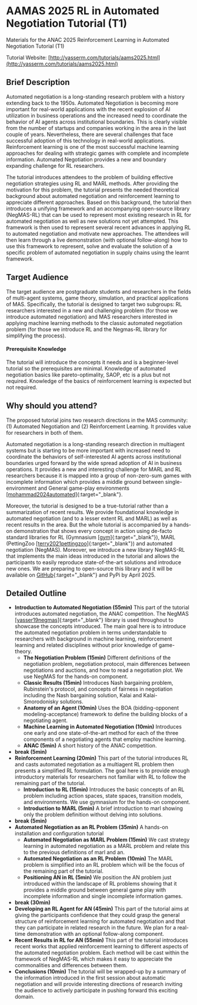 # AAMAS 2025 RL in Automated Negotiation Tutorial (T1)
Materials for the ANAC 2025 Reinforcement Learning in Automated Negotiation Tutorial (T1)

Tutorial Website: [http://yasserm.com/tutorials/aams2025.html](http://yasserm.com/tutorials/aams2025.html)

## Brief Description

Automated negotiation is a long-standing research problem with a history
extending back to the 1950s. Automated Negotiation is becoming more important
for real-world applications with the recent explosion of AI utilization in
business operations and the increased need to coordinate the behavior of AI
agents across institutional boundaries. This is clearly visible from the number
of startups and companies working in the area in the last couple of years.
Nevertheless, there are several challenges that face successful adoption of
this technology in real-world applications. Reinforcement learning is one of
the most successful machine learning approaches for dealing with strategic
games with complete and incomplete information. Automated Negotiation provides
a new and boundary expanding challenge for RL researchers.

The tutorial introduces attendees to the problem of building effective
negotiation strategies using RL and MARL methods. After providing the
motivation for this problem, the tutorial presents the needed theoretical
background about automated negotiation and reinforcement learning to appreciate
different approaches. Based on this background, the tutorial then introduces a
unifying framework and an accompanying open-source library (NegMAS-RL) that can
be used to represent most existing research in RL for automated negotiation as
well as new solutions not yet attempted. This framework is then used to
represent several recent advances in applying RL to automated negotiation and
motivate new approaches. The attendees will then learn through a live
demonstration (with optional follow-along) how to use this framework to
represent, solve and evaluate the solution of a specific problem of automated
negotiation in supply chains using the learnt framework.

## Target Audience

The target audience are postgraduate students and researchers in the fields of
multi-agent systems, game theory, simulation, and practical applications of
MAS. Specifically, the tutorial is designed to target two subgroups: RL
researchers interested in a new and challenging problem (for those we introduce
automated negotiation) and MAS researchers interested in applying machine
learning methods to the classic automated negotiation problem (for those we
introduce RL and the Negmas-RL library for simplifying the process).

#### Prerequisite Knowledge

The tutorial will introduce the concepts it needs and is a beginner-level
tutorial so the prerequisites are minimal. Knowledge of automated negotiation
basics like pareto-optimality, SAOP, etc is a plus but not required. Knowledge
of the basics of reinforcement learning is expected but not required.

## Why should you attend?

The proposed tutorial joins two research directions in the MAS community: (1)
Automated Negotiation and (2) Reinforcement Learning. It provides value for
researchers in both of them.

Automated negotiation is a long-standing research direction in multiagent
systems but is starting to be more important with increased need to coordinate
the behaviors of self-interested AI agents across institutional boundaries
urged forward by the wide spread adoption of AI in business operations. It
provides a new and interesting challenge for MARL and RL researchers because it
is mapped into a group of non-zero-sum games with incomplete information which
provides a middle ground between single-environment and General game-play
environments
[\[mohammad2024automated\]](https://link.springer.com/chapter/10.1007/978-3-031-77367-9_2){:target="_blank"}.

Moreover, the tutorial is designed to be a true-tutorial rather than a
summarization of recent results. We provide foundational knowledge in automated
negotiation (and to a lesser extent RL and MARL) as well as recent results in
the area. But the whole tutorial is accompanied by a hands-on demonstration
that shows every concept in action using de-facto standard libraries for RL
(Gymnasium [\[gym\]](https://gymnasium.farama.org/){:target="_blank"}), MARL (PettingZoo
[\[terry2021pettingzoo\]](https://pettingzoo.farama.org/){:target="_blank"}) and automated
negotiation (NegMAS). Moreover, we introduce a new library NegMAS-RL that
implements the main ideas introduced in the tutorial and allows the
participants to easily reproduce state-of-the-art solutions and introduce new
ones. We are preparing to open-source this library and it will be available on
[GitHub](https://github.com/yasserfarouk/negmas-rl){:target="_blank"} and PyPi by April 2025.

## Detailed Outline

* **Introduction to Automated Negotiation (55min)** This part of the tutorial introduces automated negotiation, the ANAC competition. The NegMAS [\[yasser19negmas\]](https://link.springer.com/chapter/10.1007/978-981-16-0471-3_4){:target="_blank"} library is used throughout to showcase the concepts introduced. The main goal here is to introduce the automated negotiation problem in terms understandable to researchers with background in machine learning, reinforcement learning and related disciplines without prior knowledge of game-theory.
    * **The Negotiation Problem (15min)** Different definitions of the negotiation problem, negotiation protocol, main differences between negotiations and auctions, and how to read a negotiation plot. We use NegMAS for the hands-on component.
    * **Classic Results (15min)** Introduces Nash bargaining problem, Rubinstein's protocol, and concepts of fairness in negotiation including the Nash bargaining solution, Kalai and Kalai-Smorodonisky solutions.
    * **Anatomy of an Agent (10min)** Uses the BOA (bidding-opponent modeling-acceptance) framework to define the building blocks of a negotiating agent.
    * **Machine Learning in Automated Negotiation (10min)** Introduces one early and one state-of-the-art method for each of the three components of a negotiating agents that employ machine learning.
    * **ANAC (5min)** A short history of the ANAC competition.
* **break (5min)**
* **Reinforcement Learning (20min)** This part of the tutorial introduces RL and casts automated negotiation as a multiagent RL problem then presents a simplified RL formulation. The goal here is to provide enough introductory materials for researchers not familiar with RL to follow the remaining part of the tutorial.
    * **Introduction to RL (15min)** Introduces the basic concepts of an RL problem including action spaces, state spaces, transition models, and environments. We use gymnasium for the hands-on component.
    * **Introduction to MARL (5min)** A brief introduction to marl showing only the problem definition without delving into solutions.
* **break (5min)**
* **Automated Negotiation as an RL Problem (35min)** A hands-on installation and configuration tutorial
    * **Automated Negotiation as MARL Problem (15min)** We cast strategy learning in automated negotiation as a MARL problem and relate this to the previous definitions of marl and an.
    * **Automated Negotiation as an RL Problem (10min)** The MARL problem is simplified into an RL problem which will be the focus of the remaining part of the tutorial.
    * **Positioning AN in RL (5min)** We position the AN problem just introduced within the landscape of RL problems showing that it provides a middle ground between general game play with incomplete information and single incomplete information games.
* **break (30min)**
* **Developing an RL Agent for AN (45min)** This part of the tutorial aims at giving the participants confidence that they could grasp the general structure of reinforcement learning for automated negotiation and that they can participate in related research in the future. We plan for a real-time demonstration with an optional follow-along component.
* **Recent Results in RL for AN (55min)** This part of the tutorial introduces recent works that applied reinforcement learning to different aspects of the automated negotiation problem. Each method will be cast within the framework of NegMAS-RL which makes it easy to appreciate the commonalities and differences between them.
* **Conclusions (10min)** The tutorial will be wrapped-up by a summary of the information introduced in the first session about automatic negotiation and will provide interesting directions of research inviting the audience to actively participate in pushing forward this exciting domain.


